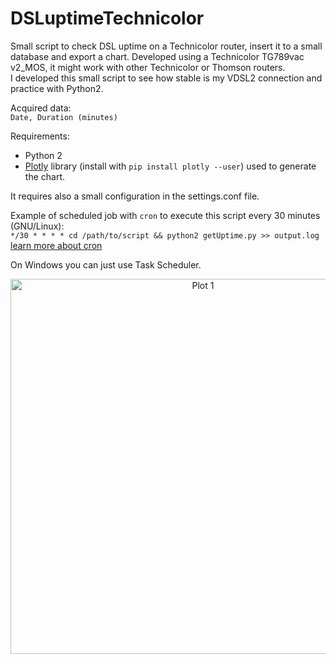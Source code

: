 # DSLuptimeTechnicolor
Small script to check DSL uptime on a Technicolor router, insert it to a small database and export a chart. Developed using a Technicolor TG789vac v2_MOS, it might work with other Technicolor or Thomson routers.  
I developed this small script to see how stable is my VDSL2 connection and practice with Python2.

Acquired data:  
```Date, Duration (minutes)```

Requirements:
* Python 2
* [Plotly](https://plot.ly/) library (install with ```pip install plotly --user```) used to generate the chart.

It requires also a small configuration in the settings.conf file.

Example of scheduled job with ```cron```  to execute this script every 30 minutes (GNU/Linux):  
```*/30 * * * * cd /path/to/script && python2 getUptime.py >> output.log```  
[learn more about cron](https://linuxconfig.org/linux-cron-guide)

On Windows you can just use Task Scheduler.

<div>
    <a href="https://plot.ly/~emanueleffe/1/?share_key=uItXmcHVOYWS87sbZkqWGT" target="_blank" title="Plot 1" style="display: block; text-align: center;"><img src="https://plot.ly/~emanueleffe/1.png?share_key=uItXmcHVOYWS87sbZkqWGT" alt="Plot 1" style="max-width: 100%;width: 600px;"  width="600" onerror="this.onerror=null;this.src='https://plot.ly/404.png';" /></a>
</div>
